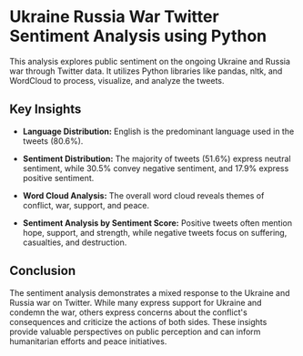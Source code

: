 # Ukraine Russia War Twitter Sentiment Analysis using Python

This analysis explores public sentiment on the ongoing Ukraine and Russia war through Twitter data. It utilizes Python libraries like pandas, nltk, and WordCloud to process, visualize, and analyze the tweets.

## Key Insights

- **Language Distribution:** English is the predominant language used in the tweets (80.6%).

- **Sentiment Distribution:** The majority of tweets (51.6%) express neutral sentiment, while 30.5% convey negative sentiment, and 17.9% express positive sentiment.

- **Word Cloud Analysis:** The overall word cloud reveals themes of conflict, war, support, and peace.

- **Sentiment Analysis by Sentiment Score:** Positive tweets often mention hope, support, and strength, while negative tweets focus on suffering, casualties, and destruction.

## Conclusion

The sentiment analysis demonstrates a mixed response to the Ukraine and Russia war on Twitter. While many express support for Ukraine and condemn the war, others express concerns about the conflict's consequences and criticize the actions of both sides. These insights provide valuable perspectives on public perception and can inform humanitarian efforts and peace initiatives.
